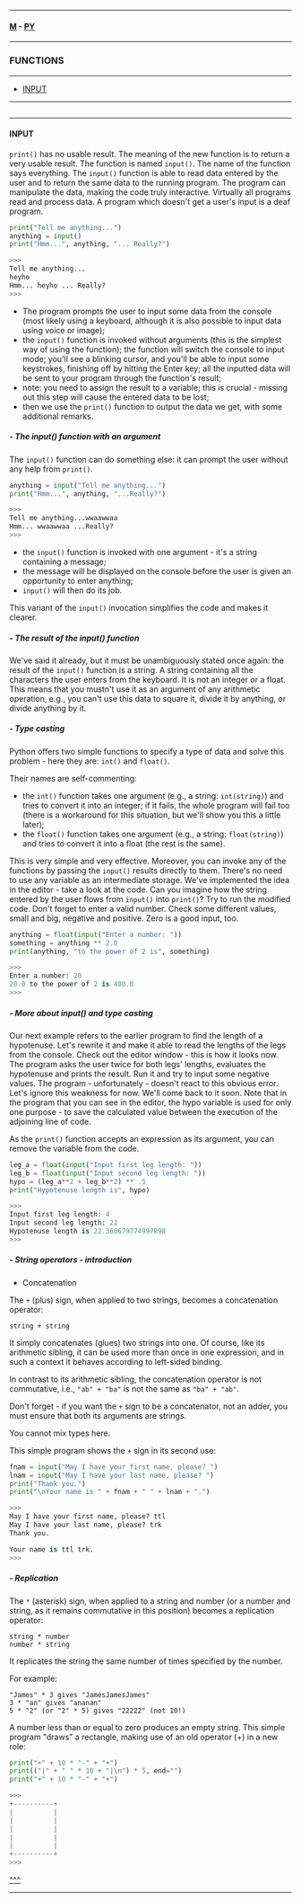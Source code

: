 
---

#### [M](https://github.com/ttltrk/TTT/blob/master/menu.md) - [PY](https://github.com/ttltrk/TTT/blob/master/PY/PY.md)

---

### FUNCTIONS

---

* [INPUT](#INPUT)

---

```

```

---

#### INPUT

```print()``` has no usable result. The meaning of the new function is to return a very usable result.
The function is named ```input()```. The name of the function says everything.
The ```input()``` function is able to read data entered by the user and to return the same data to the running program.
The program can manipulate the data, making the code truly interactive.
Virtually all programs read and process data. A program which doesn't get a user's input is a deaf program.

```py
print("Tell me anything...")
anything = input()
print("Hmm...", anything, "... Really?")

>>>
Tell me anything...
heyho
Hmm... heyho ... Really?
>>>
```

- The program prompts the user to input some data from the console (most likely using a keyboard, although it is also possible to input data using voice or image);
- the ```input()``` function is invoked without arguments (this is the simplest way of using the function); the function will switch the console to input mode; you'll see a blinking cursor, and you'll be able to input some keystrokes, finishing off by hitting the Enter key; all the inputted data will be sent to your program through the function's result;
- note: you need to assign the result to a variable; this is crucial - missing out this step will cause the entered data to be lost;
- then we use the ```print()``` function to output the data we get, with some additional remarks.

##### - The input() function with an argument

The ```input()``` function can do something else: it can prompt the user without any help from ```print()```.

```py
anything = input("Tell me anything...")
print("Hmm...", anything, "...Really?")

>>>
Tell me anything...wwaawwaa
Hmm... wwaawwaa ...Really?
>>>
```

- the ```input()``` function is invoked with one argument - it's a string containing a message;
- the message will be displayed on the console before the user is given an opportunity to enter anything;
- ```input()``` will then do its job.

This variant of the ```input()``` invocation simplifies the code and makes it clearer.

##### - The result of the input() function

We've said it already, but it must be unambiguously stated once again: the result of the ```input()``` function is a string.
A string containing all the characters the user enters from the keyboard. It is not an integer or a float.
This means that you mustn't use it as an argument of any arithmetic operation, e.g., you can't use this data to square it, divide it by anything, or divide anything by it.

##### - Type casting

Python offers two simple functions to specify a type of data and solve this problem - here they are: ```int()``` and ```float()```.

Their names are self-commenting:

- the ```int()``` function takes one argument (e.g., a string: ```int(string)```) and tries to convert it into an integer; if it fails, the whole program will fail too (there is a workaround for this situation, but we'll show you this a little later);
- the ```float()``` function takes one argument (e.g., a string: ```float(string)```) and tries to convert it into a float (the rest is the same).

This is very simple and very effective. Moreover, you can invoke any of the functions by passing the ```input()``` results directly to them. There's no need to use any variable as an intermediate storage.
We've implemented the idea in the editor - take a look at the code.
Can you imagine how the string entered by the user flows from ```input()``` into ```print()```?
Try to run the modified code. Don't forget to enter a valid number.
Check some different values, small and big, negative and positive. Zero is a good input, too.

```py
anything = float(input("Enter a number: "))
something = anything ** 2.0
print(anything, "to the power of 2 is", something)

>>>
Enter a number: 20
20.0 to the power of 2 is 400.0
>>>
```

##### - More about input() and type casting

Our next example refers to the earlier program to find the length of a hypotenuse. Let's rewrite it and make it able to read the lengths of the legs from the console.
Check out the editor window - this is how it looks now.
The program asks the user twice for both legs' lengths, evaluates the hypotenuse and prints the result.
Run it and try to input some negative values.
The program - unfortunately - doesn't react to this obvious error.
Let's ignore this weakness for now. We'll come back to it soon.
Note that in the program that you can see in the editor, the hypo variable is used for only one purpose - to save the calculated value between the execution of the adjoining line of code.

As the ```print()``` function accepts an expression as its argument, you can remove the variable from the code.

```py
leg_a = float(input("Input first leg length: "))
leg_b = float(input("Input second leg length: "))
hypo = (leg_a**2 + leg_b**2) ** .5
print("Hypotenuse length is", hypo)

>>>
Input first leg length: 4
Input second leg length: 22
Hypotenuse length is 22.360679774997898
>>>
```

##### - String operators - introduction

- Concatenation

The ```+``` (plus) sign, when applied to two strings, becomes a concatenation operator:

```string + string```

It simply concatenates (glues) two strings into one. Of course, like its arithmetic sibling, it can be used more than once in one expression, and in such a context it behaves according to left-sided binding.

In contrast to its arithmetic sibling, the concatenation operator is not commutative, i.e., ```"ab" + "ba"``` is not the same as ```"ba" + "ab"```.

Don't forget - if you want the ```+``` sign to be a concatenator, not an adder, you must ensure that both its arguments are strings.

You cannot mix types here.

This simple program shows the ```+``` sign in its second use:

```py
fnam = input("May I have your first name, please? ")
lnam = input("May I have your last name, please? ")
print("Thank you.")
print("\nYour name is " + fnam + " " + lnam + ".")

>>>
May I have your first name, please? ttl
May I have your last name, please? trk
Thank you.

Your name is ttl trk.
>>>
```

##### - Replication

The ```*``` (asterisk) sign, when applied to a string and number (or a number and string, as it remains commutative in this position) becomes a replication operator:

```
string * number
number * string
```

It replicates the string the same number of times specified by the number.

For example:

```
"James" * 3 gives "JamesJamesJames"
3 * "an" gives "ananan"
5 * "2" (or "2" * 5) gives "22222" (not 10!)
```

A number less than or equal to zero produces an empty string.
This simple program "draws" a rectangle, making use of an old operator (+) in a new role:

```py
print("+" + 10 * "-" + "+")
print(("|" + " " * 10 + "|\n") * 5, end="")
print("+" + 10 * "-" + "+")

>>>
+----------+
|          |
|          |
|          |
|          |
|          |
+----------+
>>>
```


[^^^](#FUNCTIONS)

---
